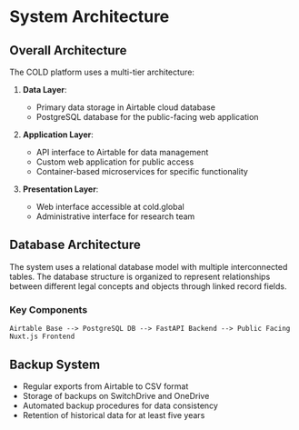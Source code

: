# System Architecture

## Overall Architecture

The COLD platform uses a multi-tier architecture:

1. **Data Layer**: 
   - Primary data storage in Airtable cloud database
   - PostgreSQL database for the public-facing web application

2. **Application Layer**:
   - API interface to Airtable for data management
   - Custom web application for public access
   - Container-based microservices for specific functionality

3. **Presentation Layer**:
   - Web interface accessible at cold.global
   - Administrative interface for research team

## Database Architecture

The system uses a relational database model with multiple interconnected tables. The database structure is organized to represent relationships between different legal concepts and objects through linked record fields.

### Key Components

```text
Airtable Base --> PostgreSQL DB --> FastAPI Backend --> Public Facing Nuxt.js Frontend
```

## Backup System

- Regular exports from Airtable to CSV format
- Storage of backups on SwitchDrive and OneDrive
- Automated backup procedures for data consistency
- Retention of historical data for at least five years